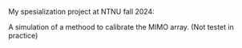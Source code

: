My spesialization project at NTNU fall 2024: 

A simulation of a methood to calibrate the MIMO array. (Not testet in practice)
